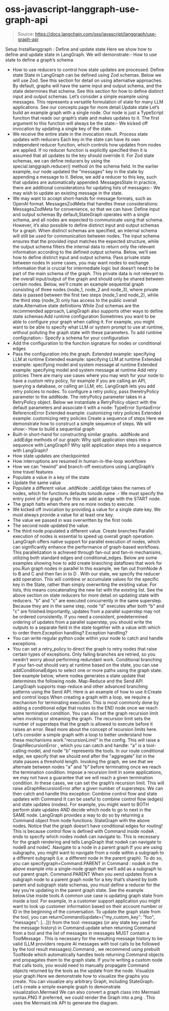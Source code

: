 # oss-javascript-langgraph-use-graph-api

> Source: https://docs.langchain.com/oss/javascript/langgraph/use-graph-api

Setup
Installlanggraph
:
Define and update state
Here we show how to define and update state in LangGraph. We will demonstrate:- How to use state to define a graph’s schema
- How to use reducers to control how state updates are processed.
Define state
State in LangGraph can be defined using Zod schemas. Below we will use Zod. See this section for detail on using alternative approaches. By default, graphs will have the same input and output schema, and the state determines that schema. See this section for how to define distinct input and output schemas. Let’s consider a simple example using messages. This represents a versatile formulation of state for many LLM applications. See our concepts page for more detail.Update state
Let’s build an example graph with a single node. Our node is just a TypeScript function that reads our graph’s state and makes updates to it. The first argument to this function will always be the state:- We kicked off invocation by updating a single key of the state.
- We receive the entire state in the invocation result.
Process state updates with reducers
Each key in the state can have its own independent reducer function, which controls how updates from nodes are applied. If no reducer function is explicitly specified then it is assumed that all updates to the key should override it. For Zod state schemas, we can define reducers by using the special.langgraph.reducer()
method on the schema field.
In the earlier example, our node updated the "messages"
key in the state by appending a message to it. Below, we add a reducer to this key, such that updates are automatically appended:
MessagesState
In practice, there are additional considerations for updating lists of messages:- We may wish to update an existing message in the state.
- We may want to accept short-hands for message formats, such as OpenAI format.
MessagesZodMeta
that handles these considerations:
MessagesZodMeta
for convenience, so that we can have:
Define input and output schemas
By default,StateGraph
operates with a single schema, and all nodes are expected to communicate using that schema. However, it’s also possible to define distinct input and output schemas for a graph.
When distinct schemas are specified, an internal schema will still be used for communication between nodes. The input schema ensures that the provided input matches the expected structure, while the output schema filters the internal data to return only the relevant information according to the defined output schema.
Below, we’ll see how to define distinct input and output schema.
Pass private state between nodes
In some cases, you may want nodes to exchange information that is crucial for intermediate logic but doesn’t need to be part of the main schema of the graph. This private data is not relevant to the overall input/output of the graph and should only be shared between certain nodes. Below, we’ll create an example sequential graph consisting of three nodes (node_1, node_2 and node_3), where private data is passed between the first two steps (node_1 and node_2), while the third step (node_3) only has access to the public overall state.Alternative state definitions
While Zod schemas are the recommended approach, LangGraph also supports other ways to define state schemas:Add runtime configuration
Sometimes you want to be able to configure your graph when calling it. For example, you might want to be able to specify what LLM or system prompt to use at runtime, without polluting the graph state with these parameters. To add runtime configuration:- Specify a schema for your configuration
- Add the configuration to the function signature for nodes or conditional edges
- Pass the configuration into the graph.
Extended example: specifying LLM at runtime
Extended example: specifying LLM at runtime
Extended example: specifying model and system message at runtime
Extended example: specifying model and system message at runtime
Add retry policies
There are many use cases where you may wish for your node to have a custom retry policy, for example if you are calling an API, querying a database, or calling an LLM, etc. LangGraph lets you add retry policies to nodes. To configure a retry policy, pass theretryPolicy
parameter to the addNode. The retryPolicy
parameter takes in a RetryPolicy
object. Below we instantiate a RetryPolicy
object with the default parameters and associate it with a node:
TypeError
SyntaxError
ReferenceError
Extended example: customizing retry policies
Extended example: customizing retry policies
Create a sequence of steps
Here we demonstrate how to construct a simple sequence of steps. We will show:- How to build a sequential graph
- Built-in short-hand for constructing similar graphs.
.addNode
and .addEdge
methods of our graph:
Why split application steps into a sequence with LangGraph?
Why split application steps into a sequence with LangGraph?
- How state updates are checkpointed
- How interruptions are resumed in human-in-the-loop workflows
- How we can “rewind” and branch-off executions using LangGraph’s time travel features
- Populate a value in a key of the state
- Update the same value
- Populate a different value
.addNode
:.addEdge
takes the names of nodes, which for functions defaults tonode.name
.- We must specify the entry point of the graph. For this we add an edge with the START node.
- The graph halts when there are no more nodes to execute.
- We kicked off invocation by providing a value for a single state key. We must always provide a value for at least one key.
- The value we passed in was overwritten by the first node.
- The second node updated the value.
- The third node populated a different value.
Create branches
Parallel execution of nodes is essential to speed up overall graph operation. LangGraph offers native support for parallel execution of nodes, which can significantly enhance the performance of graph-based workflows. This parallelization is achieved through fan-out and fan-in mechanisms, utilizing both standard edges and conditional_edges. Below are some examples showing how to add create branching dataflows that work for you.Run graph nodes in parallel
In this example, we fan out fromNode A
to B and C
and then fan in to D
. With our state, we specify the reducer add operation. This will combine or accumulate values for the specific key in the State, rather than simply overwriting the existing value. For lists, this means concatenating the new list with the existing list. See the above section on state reducers for more detail on updating state with reducers.
"b"
and "c"
are executed concurrently in the same superstep. Because they are in the same step, node "d"
executes after both "b"
and "c"
are finished.Importantly, updates from a parallel superstep may not be ordered consistently. If you need a consistent, predetermined ordering of updates from a parallel superstep, you should write the outputs to a separate field in the state together with a value with which to order them.Exception handling?
Exception handling?
- You can write regular python code within your node to catch and handle exceptions.
- You can set a retry_policy to direct the graph to retry nodes that raise certain types of exceptions. Only failing branches are retried, so you needn’t worry about performing redundant work.
Conditional branching
If your fan-out should vary at runtime based on the state, you can use addConditionalEdges to select one or more paths using the graph state. See example below, where nodea
generates a state update that determines the following node.
Map-Reduce and the Send API
LangGraph supports map-reduce and other advanced branching patterns using the Send API. Here is an example of how to use it:Create and control loops
When creating a graph with a loop, we require a mechanism for terminating execution. This is most commonly done by adding a conditional edge that routes to the END node once we reach some termination condition. You can also set the graph recursion limit when invoking or streaming the graph. The recursion limit sets the number of supersteps that the graph is allowed to execute before it raises an error. Read more about the concept of recursion limits here. Let’s consider a simple graph with a loop to better understand how these mechanisms work."recursionLimit"
in the config. This will raise a GraphRecursionError
, which you can catch and handle:
"a"
is a tool-calling model, and node "b"
represents the tools.
In our route
conditional edge, we specify that we should end after the "aggregate"
list in the state passes a threshold length.
Invoking the graph, we see that we alternate between nodes "a"
and "b"
before terminating once we reach the termination condition.
Impose a recursion limit
In some applications, we may not have a guarantee that we will reach a given termination condition. In these cases, we can set the graph’s recursion limit. This will raise aGraphRecursionError
after a given number of supersteps. We can then catch and handle this exception:
Combine control flow and state updates with Command
It can be useful to combine control flow (edges) and state updates (nodes). For example, you might want to BOTH perform state updates AND decide which node to go to next in the SAME node. LangGraph provides a way to do so by returning a Command object from node functions:
StateGraph
with the above nodes. Notice that the graph doesn’t have conditional edges for routing! This is because control flow is defined with Command
inside nodeA
.
ends
to specify which nodes nodeA
can navigate to. This is necessary for the graph rendering and tells LangGraph that nodeA
can navigate to nodeB
and nodeC
.Navigate to a node in a parent graph
If you are using subgraphs, you might want to navigate from a node within a subgraph to a different subgraph (i.e. a different node in the parent graph). To do so, you can specifygraph=Command.PARENT
in Command
:
nodeA
in the above example into a single-node graph that we’ll add as a subgraph to our parent graph.
Command.PARENT
When you send updates from a subgraph node to a parent graph node for a key that’s shared by both parent and subgraph state schemas, you must define a reducer for the key you’re updating in the parent graph state. See the example below.Use inside tools
A common use case is updating graph state from inside a tool. For example, in a customer support application you might want to look up customer information based on their account number or ID in the beginning of the conversation. To update the graph state from the tool, you can returnCommand(update={"my_custom_key": "foo", "messages": [...]})
from the tool:
messages
(or any state key used for the message history) in Command.update
when returning Command
from a tool and the list of messages in messages
MUST contain a ToolMessage
. This is necessary for the resulting message history to be valid (LLM providers require AI messages with tool calls to be followed by the tool result messages).Command
, we recommend using prebuilt ToolNode
which automatically handles tools returning Command
objects and propagates them to the graph state. If you’re writing a custom node that calls tools, you would need to manually propagate Command
objects returned by the tools as the update from the node.
Visualize your graph
Here we demonstrate how to visualize the graphs you create. You can visualize any arbitrary Graph, including StateGraph. Let’s create a simple example graph to demonstrate visualization.Mermaid
We can also convert a graph class into Mermaid syntax.PNG
If preferred, we could render the Graph into a.png
. This uses the Mermaid.ink API to generate the diagram.